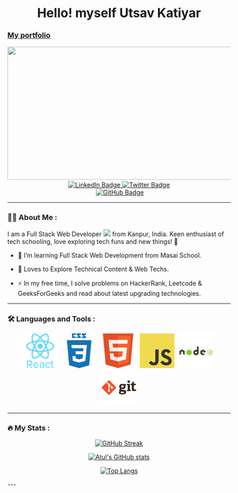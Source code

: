  <h1 color="blue" align="center">
    Hello! myself Utsav Katiyar
  </h1>
<a href="https://myportfolio-utsav-katiyar.netlify.app/" target="blank"> <h3>My portfolio</h3></a>
<div id="header" align="center">
 <div align="center">
  <img src="https://media.giphy.com/media/dWesBcTLavkZuG35MI/giphy.gif" width="600" height="300"/>
</div>

  <div id="badges">
    <a href="https://www.linkedin.com/in/utsav-katiyar-27635417a/">
      <img src="https://img.shields.io/badge/LinkedIn-blue?style=for-the-badge&logo=linkedin&logoColor=white" alt="LinkedIn Badge"/>
    </a>
    <a href="https://twitter.com/utsav_katiyar">
      <img src="https://img.shields.io/badge/Twitter-blue?style=for-the-badge&logo=twitter&logoColor=white" alt="Twitter Badge"/>
    </a>
  </div>
  <img src="https://komarev.com/ghpvc/?username=utsavkatiyar34&style=flat-square&color=blue" alt=""/>
<a href="https://github.com/utsavkatiyar34?tab=followers"><img src="https://img.shields.io/github/followers/utsavkatiyar34?label=Followers&style=social" alt="GitHub Badge"></a>
</div>

---

### :man_technologist: About Me :
I am a Full Stack Web Developer <img src="https://media.giphy.com/media/WUlplcMpOCEmTGBtBW/giphy.gif" width="30"> from Kanpur, India. Keen enthusiast of tech schooling, love exploring tech funs and new things! 👀
- :telescope: I’m learning Full Stack Web Development from Masai School.

- :seedling: Loves to Explore Technical Content & Web Techs.

- :zap: In my free time, I solve problems on HackerRank, Leetcode & GeeksForGeeks and read about latest upgrading technologies.


---

### :hammer_and_wrench: Languages and Tools :
<div align="center">
<div>
  <img src="https://github.com/devicons/devicon/blob/master/icons/react/react-original-wordmark.svg" title="React" alt="React" width="80" height="80"/>&nbsp;
  <!--<img src="https://github.com/devicons/devicon/blob/master/icons/redux/redux-original.svg" title="Redux" alt="Redux " width="40" height="40"/>&nbsp;-->
  <img src="https://github.com/devicons/devicon/blob/master/icons/css3/css3-plain-wordmark.svg"  title="CSS3" alt="CSS" width="80" height="80"/>&nbsp;
  <img src="https://github.com/devicons/devicon/blob/master/icons/html5/html5-original.svg" title="HTML5" alt="HTML" width="80" height="80"/>&nbsp;
  <img src="https://github.com/devicons/devicon/blob/master/icons/javascript/javascript-original.svg" title="JavaScript" alt="JavaScript" width="80" height="80"/>&nbsp;
  <!--<img src="https://github.com/devicons/devicon/blob/master/icons/firebase/firebase-plain-wordmark.svg" title="Firebase" alt="Firebase" width="40" height="40"/>&nbsp;-->
<!--<img src="https://github.com/devicons/devicon/blob/master/icons/mysql/mysql-original-wordmark.svg" title="MySQL"  alt="MySQL" width="80" height="80"/>&nbsp; -->
  <img src="https://github.com/devicons/devicon/blob/master/icons/nodejs/nodejs-original-wordmark.svg" title="NodeJS" alt="NodeJS" width="80" height="80"/>&nbsp;
<!--   <img src="https://github.com/devicons/devicon/blob/master/icons/java/java-original-wordmark.svg" title="Java" alt="Java" width="80" height="80"/>&nbsp; -->
  <img src="https://github.com/devicons/devicon/blob/master/icons/git/git-original-wordmark.svg" title="Git" **alt="Git" width="80" height="80"/>
</div>
</div>

---

### :fire: My Stats :
<div align="center">

[![GitHub Streak](http://github-readme-streak-stats.herokuapp.com?user=utsavkatiyar34&theme=radical&background=000000)](https://github.com/utsavkatiyar34)

[![Atul's GitHub stats](https://github-readme-stats.vercel.app/api?username=utsavkatiyar34&theme=radical)](https://github.com/utsavkatiyar34)

[![Top Langs](https://github-readme-stats.vercel.app/api/top-langs/?username=utsavkatiyar34&layout=compact&theme=radical)](https://github.com/utsavkatiyar34)
</div>
---
